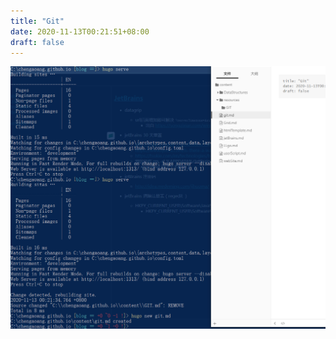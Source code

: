 ```yaml
---
title: "Git"
date: 2020-11-13T00:21:51+08:00
draft: false
---
```


![image-20201113002206828](resources/git/image-20201113002206828.png)
